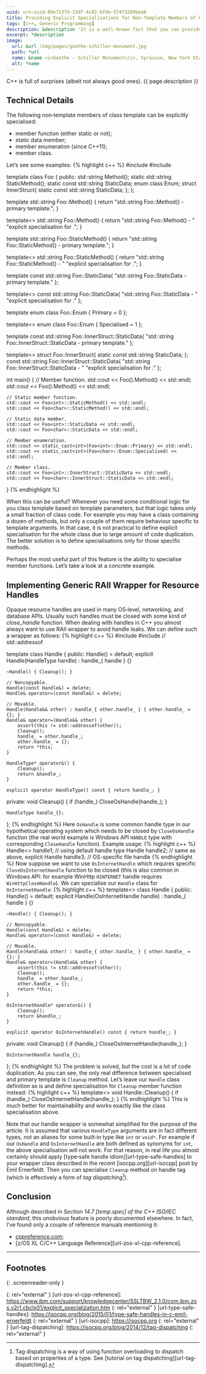 ```yaml
---
uuid: urn:uuid:09e7137d-33df-4c82-bfde-574f3289bea6
title: Providing Explicit Specialisations for Non‐Template Members of Class Template
tags: [C++, Generic Programming]
description: &description 'It is a well-known fact that you can provide explicit specialisations for function templates and class templates. But it was a total surprise to me that you can define explicit specialisations for non‐template members of class template without specialising the class template itself!'
excerpt: *description
image:
  url: &url /img/pages/goethe-schiller-monument.jpg
  path: *url
  name: &name <i>Goethe – Schiller Monument</i>, Syracuse, New York State
  alt: *name
---
```


C++ is full of surprises (albeit not always good ones). {{ page.description }}

## Technical Details

The following non‐template members of class template can be explicitly specialised:

* member function (either static or not);
* static data member;
* member enumeration (since <span class="c2sc">C</span>++11);
* member class.

Let’s see some examples:
{% highlight c++ %}
#include <iostream>
#include <string>


template<typename T> class Foo {
public:
    std::string Method();
    static std::string StaticMethod();
    static const std::string StaticData;
    enum class Enum;
    struct InnerStruct{ static const std::string StaticData; };
};

template<typename T> std::string Foo<T>::Method() {
    return "std::string Foo<T>::Method() - primary template.";
}

template<> std::string Foo<char>::Method() {
    return "std::string Foo<T>::Method() - "
        "explicit specialisation for <char>.";
}

template<typename T> std::string Foo<T>::StaticMethod() {
    return "std::string Foo<T>::StaticMethod() - primary template.";
}

template<> std::string Foo<char>::StaticMethod() {
    return "std::string Foo<char>::StaticMethod() - "
        "explicit specialisation for <char>.";
}

template<typename T> const std::string Foo<T>::StaticData{
    "std::string Foo<T>::StaticData - primary template." };

template<> const std::string Foo<char>::StaticData{
    "std::string Foo<char>::StaticData - "
    "explicit specialisation for <char>." };

template<typename T> enum class Foo<T>::Enum { Primary = 0 };

template<> enum class Foo<char>::Enum { Specialised = 1 };

template<typename T> const std::string Foo<T>::InnerStruct::StaticData{
    "std::string Foo<T>::InnerStruct::StaticData - primary template." };

template<> struct Foo<char>::InnerStruct{
    static const std::string StaticData; };
const std::string Foo<char>::InnerStruct::StaticData{
    "std::string Foo<char>::InnerStruct::StaticData - "
    "explicit specialisation for <char>." };


int main() {
    // Member function.
    std::cout << Foo<int>().Method() << std::endl;
    std::cout << Foo<char>().Method() << std::endl;

    // Static member function.
    std::cout << Foo<int>::StaticMethod() << std::endl;
    std::cout << Foo<char>::StaticMethod() << std::endl;

    // Static data member.
    std::cout << Foo<int>::StaticData << std::endl;
    std::cout << Foo<char>::StaticData << std::endl;

    // Member enumeration.
    std::cout << static_cast<int>(Foo<int>::Enum::Primary) << std::endl;
    std::cout << static_cast<int>(Foo<char>::Enum::Specialised) << std::endl;

    // Member class.
    std::cout << Foo<int>::InnerStruct::StaticData << std::endl;
    std::cout << Foo<char>::InnerStruct::StaticData << std::endl;
}
{% endhighlight %}

When this can be useful? Whenever you need some conditional logic for you class template based on template parameters, but that logic takes only a small fraction of class code. For example you may have a class containing a dozen of methods, but only a couple of them require behaviour specific to template arguments. In that case, it is not practical to define explicit specialisation for the whole class due to large amount of code duplication. The better solution is to define specialisations only for those specific methods.

Perhaps the most useful part of this feature is the ability to specialise member functions. Let’s take a look at a concrete example.

## Implementing Generic RAII Wrapper for Resource Handles

Opaque resource handles are used in many OS‐level, networking, and database APIs. Usually such handles must be closed with some kind of _close_handle_ function. When dealing with handles in C++ you almost always want to use RAII wrapper to avoid handle leaks. We can define such a wrapper as follows:
{% highlight c++ %}
#include <cassert>
#include <memory>  // std::addressof

template<typename HandleType = OsHandle> class Handle {
public:
    Handle() = default;
    explicit Handle(HandleType handle) : handle_{ handle } {}

    ~Handle() { Cleanup(); }

    // Noncopyable.
    Handle(const Handle&) = delete;
    Handle& operator=(const Handle&) = delete;

    // Movable.
    Handle(Handle&& other) : handle_{ other.handle_ } { other.handle_ = {}; }
    Handle& operator=(Handle&& other) {
        assert(this != std::addressof(other));
        Cleanup();
        handle_ = other.handle_;
        other.handle_ = {};
        return *this;
    }

    HandleType* operator&() {
        Cleanup();
        return &handle_;
    }

    explicit operator HandleType() const { return handle_; }

private:
    void Cleanup() {
        if (handle_)
            CloseOsHandle(handle_);
    }

    HandleType handle_{};
};
{% endhighlight %}
Here `OsHandle` is some common handle type in our hypothetical operating system which needs to be closed by `CloseOsHandle` function (the real world example is Windows API `HANDLE` type with corresponding `CloseHandle` function). Example usage:
{% highlight c++ %}
Handle<> handle1;  // using default handle type
Handle<OsHandle> handle2;  // same as above, explicit
Handle<OsFileHandle> handle3;  // OS-specific file handle
{% endhighlight %}
Now suppose we want to use `OsInternetHandle` which requires specific `CloseOsInternetHandle` function to be closed (this is also common in Windows API: for example WinHttp `HINTERNET` handle requires `WinHttpCloseHandle`). We can specialise our `Handle` class for `OsInternetHandle`:
{% highlight c++ %}
template<> class Handle<OsInternetHandle> {
public:
    Handle() = default;
    explicit Handle(OsInternetHandle handle) : handle_{ handle } {}

    ~Handle() { Cleanup(); }

    // Noncopyable.
    Handle(const Handle&) = delete;
    Handle& operator=(const Handle&) = delete;

    // Movable.
    Handle(Handle&& other) : handle_{ other.handle_ } { other.handle_ = {}; }
    Handle& operator=(Handle&& other) {
        assert(this != std::addressof(other));
        Cleanup();
        handle_ = other.handle_;
        other.handle_ = {};
        return *this;
    }

    OsInternetHandle* operator&() {
        Cleanup();
        return &handle_;
    }

    explicit operator OsInternetHandle() const { return handle_; }

private:
    void Cleanup() {
        if (handle_)
            CloseOsInternetHandle(handle_);
    }

    OsInternetHandle handle_{};
};
{% endhighlight %}
The problem is solved, but the cost is a lot of code duplication. As you can see, the only real difference between specialised and primary template is `Cleanup` method. Let’s leave our `Handle` class definition as is and define specialisation for `Cleanup` member function instead:
{% highlight c++ %}
template<> void Handle<OsInternetHandle>::Cleanup() {
    if (handle_)
        CloseOsInternetHandle(handle_);
}
{% endhighlight %}
This is much better for maintainability and works exactly like the class specialisation above.

Note that our handle wrapper is somewhat simplified for the purpose of the article. It is assumed that various `HandleType` arguments are in fact different types, not an aliases for some built‐in type like `int` or `void*`. For example if our `OsHandle` and `OsInternetHandle` are both defined as synonyms for `int`, the above specialisation will not work. For that reason, in real life you almost certainly should apply [type‐safe handle idiom][url-type-safe-handles] to your wrapper class described in the recent [isocpp.org][url-isocpp] post by Emil Ernerfeldt. Then you can specialise `Cleanup` method on handle tag (which is effectively a form of _tag dispatching_[^fn-tag-dispatching]).

## Conclusion

Although described in <cite>Section 14.7 [temp.spec] of the C++ ISO/IEC standard</cite>, this unobvious feature is poorly documented elsewhere. In fact, I’ve found only a couple of reference manuals mentioning it:

* [cppreference.com][url-cppreference];
* [z/OS XL C/C++ Language Reference][url-zos-xl-cpp-reference].

---

## Footnotes
{: .screenreader-only }

[^fn-tag-dispatching]:
    Tag dispatching is a way of using function overloading to dispatch based on properties of a type. See [tutorial on tag dispatching][url-tag-dispatching].

[url-cppreference]: http://en.cppreference.com/w/cpp/language/template_specialization
{: rel="external" }
[url-zos-xl-cpp-reference]: https://www.ibm.com/support/knowledgecenter/SSLTBW_2.1.0/com.ibm.zos.v2r1.cbclx01/explicit_specialization.htm
{: rel="external" }
[url-type-safe-handles]: https://isocpp.org/blog/2015/01/type-safe-handles-in-c-emil-ernerfeldt
{: rel="external" }
[url-isocpp]: https://isocpp.org
{: rel="external" }
[url-tag-dispatching]: https://isocpp.org/blog/2014/12/tag-dispatching
{: rel="external" }
